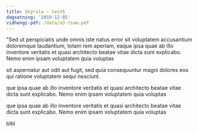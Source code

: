 ```yaml
---
title: Skýrsla - test6
dagsetning: '2019-12-05'
vidhengi-pdf: /data/a3-tsam.pdf
---
```

"Sed ut perspiciatis unde omnis iste natus error sit voluptatem accusantium doloremque laudantium, totam rem aperiam, eaque ipsa quae ab illo inventore veritatis et quasi architecto beatae vitae dicta sunt explicabo. Nemo enim ipsam voluptatem quia voluptas

 sit aspernatur aut odit aut fugit, sed quia consequuntur magni dolores eos qui ratione voluptatem sequi nesciunt.

que ipsa quae ab illo inventore veritatis et quasi architecto beatae vitae dicta sunt explicabo. Nemo enim ipsam voluptatem quia voluptas

que ipsa quae ab illo inventore veritatis et quasi architecto beatae vitae dicta sunt explicabo. Nemo enim ipsam voluptatem quia voluptas

blbl
